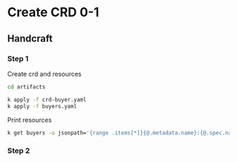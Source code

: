 # Create CRD 0-1

## Handcraft

### Step 1

Create crd and resources

```sh
cd artifacts

k apply -f crd-buyer.yaml
k apply -f buyers.yaml
```

Print resources

```sh
k get buyers -o jsonpath='{range .items[*]}{@.metadata.name}:{@.spec.name}{"\n"}{end}'
```

### Step 2


